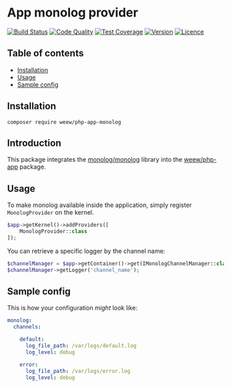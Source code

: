# App monolog provider

[![Build Status](https://img.shields.io/travis/weew/php-app-monolog.svg)](https://travis-ci.org/weew/php-app-monolog)
[![Code Quality](https://img.shields.io/scrutinizer/g/weew/php-app-monolog.svg)](https://scrutinizer-ci.com/g/weew/php-app-monolog)
[![Test Coverage](https://img.shields.io/coveralls/weew/php-app-monolog.svg)](https://coveralls.io/github/weew/php-app-monolog)
[![Version](https://img.shields.io/packagist/v/weew/php-app-monolog.svg)](https://packagist.org/packages/weew/php-app-monolog)
[![Licence](https://img.shields.io/packagist/l/weew/php-app-monolog.svg)](https://packagist.org/packages/weew/php-app-monolog)

## Table of contents

- [Installation](#installation)
- [Usage](#usage)
- [Sample config](#sample-config)

## Installation

`composer require weew/php-app-monolog`

## Introduction

This package integrates the [monolog/monolog](https://github.com/Seldaek/monolog) library into the [weew/php-app](https://github.com/weew/php-app) package.

## Usage

To make monolog available inside the application, simply register `MonologProvider` on the kernel.

```php
$app->getKernel()->addProviders([
    MonologProvider::class
]);
```

You can retrieve a specific logger by the channel name:

```php
$channelManager = $app->getContainer()->get(IMonologChannelManager::class);
$channelManager->getLogger('channel_name');
```

## Sample config

This is how your configuration *might* look like:

```yml
monolog:
  channels:

    default:
      log_file_path: /var/logs/default.log
      log_level: debug

    error:
      log_file_path: /var/logs/error.log
      log_level: debug
```
